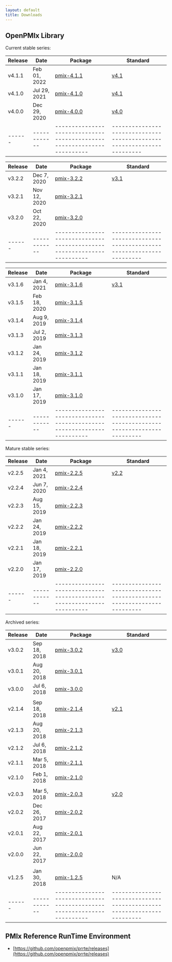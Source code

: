 ```yaml
---
layout: default
title: Downloads
---
```


OpenPMIx Library
----------------
Current stable series:

| Release | Date  | Package |  Standard  |
| ------- | ----- | ------- | ---------- |
| v4.1.1 | Feb 01, 2022 | [pmix-4.1.1](https://github.com/openpmix/openpmix/releases/tag/v4.1.1) | [v4.1](https://github.com/pmix/pmix-standard/releases/download/v4.1/pmix-standard-v4.1.pdf) |
| v4.1.0 | Jul 29, 2021 | [pmix-4.1.0](https://github.com/openpmix/openpmix/releases/tag/v4.1.0) | [v4.1](https://github.com/pmix/pmix-standard/releases/download/v4.1/pmix-standard-v4.1.pdf) |
| v4.0.0 | Dec 29, 2020 | [pmix-4.0.0](https://github.com/openpmix/openpmix/releases/tag/v4.0.0) | [v4.0](https://pmix.github.io/uploads/2020/12/pmix-standard-v4.0.pdf) |
| ------ | ------------ | ---------------------------------------------------------------------- | --------------------------------------------------------------------- |


| Release | Date | Package |  Standard  |
| ------- | ---- | ------- | ---------- |
| v3.2.2 | Dec 7, 2020 | [pmix-3.2.2](https://github.com/openpmix/openpmix/releases/tag/v3.2.2) | [v3.1](https://pmix.github.io/uploads/2019/02/pmix-standard-3.1.pdf) |
| v3.2.1 | Nov 12, 2020 | [pmix-3.2.1](https://github.com/openpmix/openpmix/releases/tag/v3.2.1) |                                                                      |
| v3.2.0 | Oct 22, 2020 | [pmix-3.2.0](https://github.com/openpmix/openpmix/releases/tag/v3.2.0) |                                                                      |
| ------ | ------------ | ---------------------------------------------------------------------- | --------------------------------------------------------------------- |


| Release | Date | Package |  Standard  |
| ------- | ---- | ------- | ---------- |
| v3.1.6 | Jan 4, 2021 | [pmix-3.1.6](https://github.com/openpmix/openpmix/releases/tag/v3.1.6) | [v3.1](https://pmix.github.io/uploads/2019/02/pmix-standard-3.1.pdf) |
| v3.1.5 | Feb 18, 2020 | [pmix-3.1.5](https://github.com/openpmix/openpmix/releases/tag/v3.1.5) |                                                                      |
| v3.1.4 | Aug 9, 2019  | [pmix-3.1.4](https://github.com/openpmix/openpmix/releases/tag/v3.1.4) |                                                                      |
| v3.1.3 | Jul 2, 2019  | [pmix-3.1.3](https://github.com/openpmix/openpmix/releases/tag/v3.1.3) |                                                                      |
| v3.1.2 | Jan 24, 2019  | [pmix-3.1.2](https://github.com/openpmix/openpmix/releases/tag/v3.1.2) |                                                                      |
| v3.1.1 | Jan 18, 2019  | [pmix-3.1.1](https://github.com/openpmix/openpmix/releases/tag/v3.1.1) |                                                                      |
| v3.1.0 | Jan 17, 2019  | [pmix-3.1.0](https://github.com/openpmix/openpmix/releases/tag/v3.1.0) |                                                                      |
| ------ | ------------ | ---------------------------------------------------------------------- | --------------------------------------------------------------------- |



Mature stable series:

| Release | Date | Package |  Standard  |
| ------- | ---- | ------- | ---------- |
| v2.2.5 | Jan 4, 2021 | [pmix-2.2.5](https://github.com/openpmix/openpmix/releases/tag/v2.2.5) | [v2.2](https://pmix.github.io/uploads/2019/02/pmix-standard-2.2.pdf)   |
| v2.2.4 | Jun 7, 2020 | [pmix-2.2.4](https://github.com/openpmix/openpmix/releases/tag/v2.2.4) |                                                                       |
| v2.2.3 | Aug 15, 2019 | [pmix-2.2.3](https://github.com/openpmix/openpmix/releases/tag/v2.2.3) |                                                                      |
| v2.2.2 | Jan 24, 2019 | [pmix-2.2.2](https://github.com/openpmix/openpmix/releases/tag/v2.2.2) |                                                                      |
| v2.2.1 | Jan 18, 2019 | [pmix-2.2.1](https://github.com/openpmix/openpmix/releases/tag/v2.2.1) |                                                                      |
| v2.2.0 | Jan 17, 2019 | [pmix-2.2.0](https://github.com/openpmix/openpmix/releases/tag/v2.2.0) |                                                                      |
| ------ | ------------ | ---------------------------------------------------------------------- | --------------------------------------------------------------------- |


Archived series:

| Release | Date | Package |  Standard  |
| ------- | ---- | ------- | ---------- |
| v3.0.2 | Sep 18, 2018 | [pmix-3.0.2](https://github.com/openpmix/openpmix/releases/tag/v3.0.2) | [v3.0](https://pmix.github.io/uploads/2018/12/pmix-standard-3.0.pdf) |
| v3.0.1 | Aug 20, 2018 | [pmix-3.0.1](https://github.com/openpmix/openpmix/releases/tag/v3.0.1) |                                                                      |
| v3.0.0 | Jul 6, 2018 | [pmix-3.0.0](https://github.com/openpmix/openpmix/releases/tag/v3.0.0) |                                                                      |
|        |             |                                                                        |                                                                      |
| v2.1.4 | Sep 18, 2018 | [pmix-2.1.4](https://github.com/openpmix/openpmix/releases/tag/v2.1.4) | [v2.1](https://pmix.github.io/uploads/2018/12/pmix-standard-2.1.pdf) |
| v2.1.3 | Aug 20, 2018 | [pmix-2.1.3](https://github.com/openpmix/openpmix/releases/tag/v2.1.3) |                                                                      |
| v2.1.2 | Jul 6, 2018  | [pmix-2.1.2](https://github.com/openpmix/openpmix/releases/tag/v2.1.2) |                                                                      |
| v2.1.1 | Mar 5, 2018 | [pmix-2.1.1](https://github.com/openpmix/openpmix/releases/tag/v2.1.1) |                                                                      |
| v2.1.0 | Feb 1, 2018 | [pmix-2.1.0](https://github.com/openpmix/openpmix/releases/tag/v2.1.0) |                                                                      |
|        |             |                                                                        |                                                                      |
| v2.0.3 | Mar 5, 2018 | [pmix-2.0.3](https://github.com/openpmix/openpmix/releases/tag/v2.0.3) | [v2.0](https://pmix.github.io/uploads/2018/09/pmix-standard.pdf) |
| v2.0.2 | Dec 26, 2017 | [pmix-2.0.2](https://github.com/openpmix/openpmix/releases/tag/v2.0.2) |                                                                      |
| v2.0.1 | Aug 22, 2017 | [pmix-2.0.1](https://github.com/openpmix/openpmix/releases/tag/v2.0.1) |                                                                      |
| v2.0.0 | Jun 22, 2017 | [pmix-2.0.0](https://github.com/openpmix/openpmix/releases/tag/v2.0.0) |                                                                      |
|        |             |                                                                        |                                                                      |
| v1.2.5 | Jan 30, 2018 | [pmix-1.2.5](https://github.com/openpmix/openpmix/releases/tag/v1.2.5) |       N/A                                                           |
| ------ | ------------ | ---------------------------------------------------------------------- | --------------------------------------------------------------------- |


PMIx Reference RunTime Environment
----------------------------------
 - [https://github.com/openpmix/prrte/releases](https://github.com/openpmix/prrte/releases)

